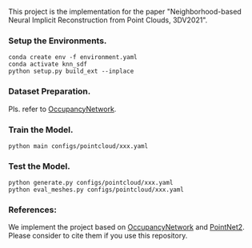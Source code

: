 This project is the implementation for the paper "Neighborhood-based Neural Implicit Reconstruction from Point Clouds, 3DV2021".

### Setup the Environments.

    conda create env -f environment.yaml
    conda activate knn_sdf
    python setup.py build_ext --inplace


### Dataset Preparation.
Pls. refer to 
[OccupancyNetwork](https://github.com/autonomousvision/occupancy_networks.git). 

### Train the Model.

    python main configs/pointcloud/xxx.yaml

### Test the Model.

    python generate.py configs/pointcloud/xxx.yaml
    python eval_meshes.py configs/pointcloud/xxx.yaml

### References:
We implement the project based on [OccupancyNetwork](https://github.com/autonomousvision/occupancy_networks.git) and [PointNet2](https://github.com/erikwijmans/Pointnet2_PyTorch). Please consider to cite them if you use this repository.


